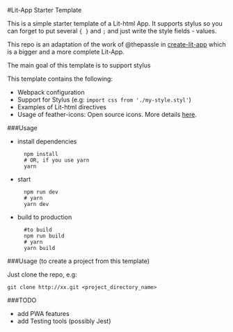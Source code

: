 #Lit-App Starter Template

This is a simple starter template of a Lit-html App. It supports stylus so you can forget to put several `{ }` and `;` and just write the style fields - values.

This repo is an adaptation of the work of @thepassle in [create-lit-app](https://github.com/thepassle/create-lit-app) which is a bigger and a more complete Lit-App.

The main goal of this template is to support stylus

This template contains the following:

- Webpack configuration
- Support for Stylus (e.g: `import css from './my-style.styl'`)
- Examples of Lit-html directives
- Usage of feather-icons: Open source icons. More details [here](https://github.com/feathericons/feather).


###Usage

- install dependencies

        npm install
        # OR, if you use yarn
        yarn

- start

        npm run dev
        # yarn
        yarn dev

- build to production

        #to build
        npm run build
        # yarn
        yarn build

###Usage (to create a project from this template)

Just clone the repo, e.g:

    git clone http://xx.git <project_directory_name>

###TODO

- add PWA features
- add Testing tools (possibly Jest)
